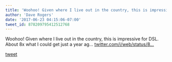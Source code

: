 ```yaml
---
title: 'Woohoo! Given where I live out in the country, this is impressive for DSL....'
author: 'Dave Rogers'
date: '2017-06-23 04:15:06-07:00'
tweet_id: 878209795412512768
---
```

Woohoo! Given where I live out in the country, this is impressive for DSL. About 8x what I could get just a year ag… [twitter.com/i/web/status/8…](https://twitter.com/i/web/status/878209795412512768)

[tweet](https://twitter.com/yukondude/status/878209795412512768)